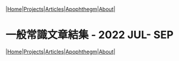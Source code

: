 |[Home](/README.md)|[Projects](/projects.md)|[Articles](/articles.md)|[Apophthegm](/apophthegm.md)|[About](/about.md)|

# 一般常識文章結集 - 2022 JUL- SEP



|[Home](/README.md)|[Projects](/projects.md)|[Articles](/articles.md)|[Apophthegm](/apophthegm.md)|[About](/about.md)|
